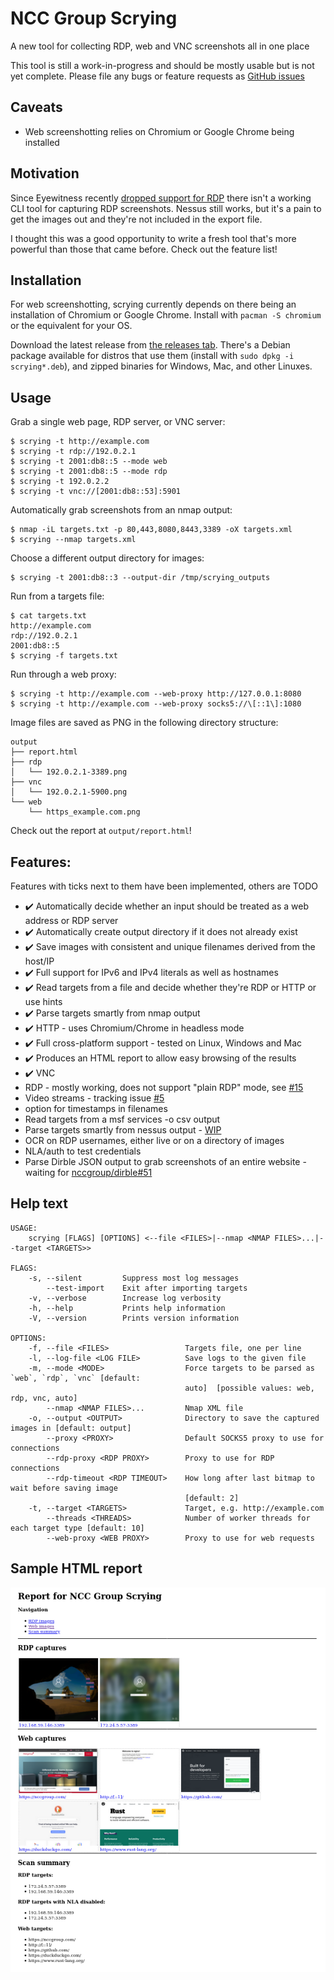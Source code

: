 # NCC Group Scrying
A new tool for collecting RDP, web and VNC screenshots all in one place

This tool is still a work-in-progress and should be mostly usable but is not yet complete.
Please file any bugs or feature requests as [GitHub issues](https://github.com/nccgroup/scrying/issues)

## Caveats
* Web screenshotting relies on Chromium or Google Chrome being installed

## Motivation
Since Eyewitness recently [dropped support for RDP](https://github.com/FortyNorthSecurity/EyeWitness/issues/422#issuecomment-539690698) there isn't a working CLI tool for capturing RDP screenshots.
Nessus still works, but it's a pain to get the images out and they're not included in the export file.

I thought this was a good opportunity to write a fresh tool that's more powerful than those that came before. Check out the feature list!

## Installation
For web screenshotting, scrying currently depends on there being an installation of Chromium or Google Chrome. Install with `pacman -S chromium` or the equivalent for your OS.

Download the latest release from [the releases tab](https://github.com/nccgroup/scrying/releases). There's a Debian package available for distros that use them (install with `sudo dpkg -i scrying*.deb`), and zipped binaries for Windows, Mac, and other Linuxes.

## Usage
Grab a single web page, RDP server, or VNC server:
```
$ scrying -t http://example.com
$ scrying -t rdp://192.0.2.1
$ scrying -t 2001:db8::5 --mode web
$ scrying -t 2001:db8::5 --mode rdp
$ scrying -t 192.0.2.2
$ scrying -t vnc://[2001:db8::53]:5901
```

Automatically grab screenshots from an nmap output:
```
$ nmap -iL targets.txt -p 80,443,8080,8443,3389 -oX targets.xml
$ scrying --nmap targets.xml
```

Choose a different output directory for images:
```
$ scrying -t 2001:db8::3 --output-dir /tmp/scrying_outputs
```

Run from a targets file:
```
$ cat targets.txt
http://example.com
rdp://192.0.2.1
2001:db8::5
$ scrying -f targets.txt
```

Run through a web proxy:
```
$ scrying -t http://example.com --web-proxy http://127.0.0.1:8080
$ scrying -t http://example.com --web-proxy socks5://\[::1\]:1080
```

Image files are saved as PNG in the following directory structure:
```
output
├── report.html
├── rdp
│   └── 192.0.2.1-3389.png
├── vnc
│   └── 192.0.2.1-5900.png
└── web
    └── https_example.com.png
```

Check out the report at `output/report.html`!

## Features:
Features with ticks next to them have been implemented, others are TODO
* ✔️ Automatically decide whether an input should be treated as a web address or RDP server
* ✔️ Automatically create output directory if it does not already exist
* ✔️ Save images with consistent and unique filenames derived from the host/IP
* ✔️ Full support for IPv6 and IPv4 literals as well as hostnames
* ✔️ Read targets from a file and decide whether they're RDP or HTTP or use hints
* ✔️ Parse targets smartly from nmap output
* ✔️ HTTP - uses Chromium/Chrome in headless mode
* ✔️ Full cross-platform support - tested on Linux, Windows and Mac
* ✔️ Produces an HTML report to allow easy browsing of the results
* ✔️ VNC
* RDP - mostly working, does not support "plain RDP" mode, see [#15](https://github.com/nccgroup/scrying/issues/15)
* Video streams - tracking issue [#5](https://github.com/nccgroup/scrying/issues/5)
* option for timestamps in filenames
* Read targets from a msf services -o csv output
* Parse targets smartly from nessus output - [WIP](https://github.com/sciguy16/nessus_xml_parser-rs)
* OCR on RDP usernames, either live or on a directory of images
* NLA/auth to test credentials
* Parse Dirble JSON output to grab screenshots of an entire website - waiting for [nccgroup/dirble#51](https://github.com/nccgroup/dirble/issues/51)


## Help text
```
USAGE:
    scrying [FLAGS] [OPTIONS] <--file <FILES>|--nmap <NMAP FILES>...|--target <TARGETS>>

FLAGS:
    -s, --silent         Suppress most log messages
        --test-import    Exit after importing targets
    -v, --verbose        Increase log verbosity
    -h, --help           Prints help information
    -V, --version        Prints version information

OPTIONS:
    -f, --file <FILES>                 Targets file, one per line
    -l, --log-file <LOG FILE>          Save logs to the given file
    -m, --mode <MODE>                  Force targets to be parsed as `web`, `rdp`, `vnc` [default:
                                       auto]  [possible values: web, rdp, vnc, auto]
        --nmap <NMAP FILES>...         Nmap XML file
    -o, --output <OUTPUT>              Directory to save the captured images in [default: output]
        --proxy <PROXY>                Default SOCKS5 proxy to use for connections
        --rdp-proxy <RDP PROXY>        Proxy to use for RDP connections
        --rdp-timeout <RDP TIMEOUT>    How long after last bitmap to wait before saving image
                                       [default: 2]
    -t, --target <TARGETS>             Target, e.g. http://example.com
        --threads <THREADS>            Number of worker threads for each target type [default: 10]
        --web-proxy <WEB PROXY>        Proxy to use for web requests
```

## Sample HTML report
![Sample report](images/scrying-report.png)